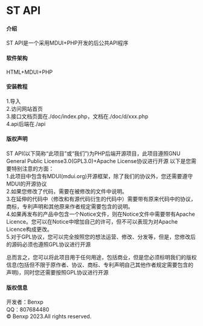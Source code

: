 # ST API

#### 介绍
ST API是一个采用MDUI+PHP开发的后公共API程序

#### 软件架构
HTML+MDUI+PHP


#### 安装教程

1.导入<br />
2.访问网站首页<br />
3.接口文档页面在./doc/index.php，文档在./doc/d/xxx.php<br />
4.api后端在./api<br />

#### 版权声明
ST API(以下简称“此项目”或“我们”)为PHP后端开源项目，此项目遵照GNU General Public License3.0(GPL3.0)+Apache License协议进行开源
以下是您需要特别注意的方面：<br />
1.此项目中包含有MDUI(mdui.org)开源框架，除了我们的协议外，您还需要遵守MDUI的开源协议<br />
2.如果您修改了代码，需要在被修改的文件中说明。<br />
3.在延伸的代码中（修改和有源代码衍生的代码中）需要带有原来代码中的协议，商标，专利声明和其他原来作者规定需要包含的说明。<br />
4.如果再发布的产品中包含一个Notice文件，则在Notice文件中需要带有Apache Licence。您可以在Notice中增加自己的许可，但不可以表现为对Apache Licence构成更改。<br />
5.对于GPL协议，您可以完全按照您的想法运营、修改、分发等，但是，您修改后的源码必须也遵照GPL协议进行开源<br />

总而言之，您可以将此项目用于任何用途，包括商业，但是您必须标明我们的版权信息(包括但不限于原作者、协议、商标、专利声明自己其他作者规定需要包含的声明)，同时您还需要按照GPL协议进行开源

#### 版权信息
开发者：Benxp<br />
QQ：807684480<br />
©️ Benxp 2023.All rights reserved.<br />

